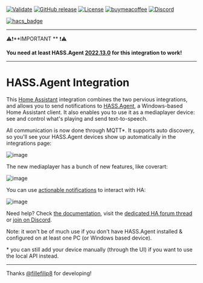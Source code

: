 [![Validate](https://github.com/LAB02-Research/HASS.Agent-Integration/workflows/Validate/badge.svg)](https://github.com/LAB02-Research/HASS.Agent-Integration/actions?query=workflow:"Validate")
[![GitHub release](https://img.shields.io/github/release/LAB02-Research/HASS.Agent-Integration?include_prereleases=&sort=semver&color=blue)](https://github.com/LAB02-Research/HASS.Agent-Integration/releases/)
[![License](https://img.shields.io/badge/License-MIT-blue)](#license)
[![buymeacoffee](https://img.shields.io/badge/BuyMeACoffee-Donate-blue.svg)](https://www.buymeacoffee.com/lab02research)
[![Discord](https://img.shields.io/badge/dynamic/json?color=blue&label=Discord&logo=discord&logoColor=white&query=presence_count&suffix=%20Online&url=https://discordapp.com/api/guilds/932957721622360074/widget.json)](https://discord.gg/nMvqzwrVBU)

[![hacs_badge](https://img.shields.io/badge/HACS-Default-41BDF5.svg)](https://github.com/hacs/integration)


----

⚠️❗**IMPORTANT ** ❗⚠️ 

**You need at least HASS.Agent [2022.13.0](https://github.com/LAB02-Research/HASS.Agent/releases/tag/2022.13.0) for this integration to work!**

----

# HASS.Agent Integration

This <a href="https://www.home-assistant.io" target="_blank">Home Assistant</a> integration combines the two pervious integrations, and allows you to send notifications to <a href="https://github.com/LAB02-Research/HASS.Agent" target="_blank">HASS.Agent</a>, a Windows-based Home Assistant client. It also enables you to use it as a mediaplayer device: see and control what's playing and send text-to-speech. 

All communication is now done through MQTT\*. It supports auto discovery, so you'll see your HASS.Agent devices show up automatically in the integrations page:

![image](https://user-images.githubusercontent.com/81011038/198246059-caa7f1cd-89f7-41f9-989e-724a1a67c2fe.png)

The new mediaplayer has a bunch of new features, like coverart:

![image](https://user-images.githubusercontent.com/81011038/198246217-cce288be-bbb7-4c5f-baff-510cc99c30b1.png)

You can use [actionable notifications](https://hassagent.readthedocs.io/en/latest/notifications/new/notification-actionable/) to interact with HA:

![image](https://user-images.githubusercontent.com/81011038/190643738-724dac45-4d03-4a19-a0e6-3a59b5de0aad.png)

Need help? Check [the documentation](https://hassagent.readthedocs.io/), visit the <a href="https://community.home-assistant.io/t/hass-agent-a-new-windows-based-client-to-receive-notifications-perform-quick-actions-and-much-more/369094" target="_blank">dedicated HA forum thread</a> or <a href="https://discord.gg/nMvqzwrVBU" target="_blank">join on Discord</a>.

Note: it won't be of much use if you don't have HASS.Agent installed & configured on at least one PC (or Windows based device).

\* you can still add your device manually (through the UI) if you want to use the local API instead.

----

Thanks [@fillefilip8](https://github.com/fillefilip8) for developing!
